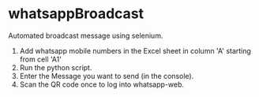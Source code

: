 # whatsappBroadcast
Automated broadcast message using selenium.


1) Add whatsapp mobile numbers in the Excel sheet in column 'A' starting from cell 'A1'
2) Run the python script. 
3) Enter the Message you want to send (in the console).
4) Scan the QR code once to log into whatsapp-web.
